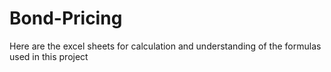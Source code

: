 # Bond-Pricing
Here are the excel sheets for calculation and understanding of the formulas used in this project
